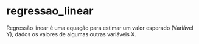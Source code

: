 # regressao_linear

Regressão linear é uma equação para estimar um valor esperado (Variável Y), dados os valores de algumas outras variáveis X.
